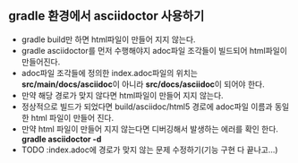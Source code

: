 ## gradle 환경에서 asciidoctor 사용하기

- gradle build만 하면 html파일이 만들어 지지 않는다.  
- gradle asciidoctor를 먼저 수행해야지 adoc파일 조각들이 빌드되어 html파일이 만들어진다. 
- adoc파일 조각들에 정의한 index.adoc파일의 위치는 **src/main/docs/asciidoc**이 아니라 **src/docs/asciidoc**이 되어야 한다. 
- 만약 해당 경로가 맞지 않다면 html파일이 만들어 지지 않는다. 
- 정상적으로 빌드가 되었다면 build/asciidoc/html5 경로에 adoc파일 이름과 동일한 html 파일이 만들어 진다. 
- 만약 html 파일이 만들어 지지 않는다면 디버깅해서 발생하는 에러를 확인 한다. **gradle asciidoctor -d**
- TODO :index.adoc에 경로가 맞지 않는 문제 수정하기(기능 구현 다 끝나고...) 
